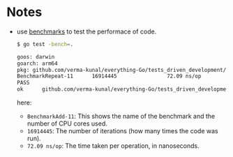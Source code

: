 # Notes

- use [benchmarks](https://pkg.go.dev/testing#hdr-Benchmarks) to test the performace of code.

  ```bash
  $ go test -bench=.

  goos: darwin
  goarch: arm64
  pkg: github.com/verma-kunal/everything-Go/tests_driven_development/03_iteration
  BenchmarkRepeat-11      16914445                72.09 ns/op
  PASS
  ok      github.com/verma-kunal/everything-Go/tests_driven_development/03_iteration      2.531s
  ```

  here:

  - `BenchmarkAdd-11`: This shows the name of the benchmark and the number of CPU cores used.
  - `16914445`: The number of iterations (how many times the code was run).
  - `72.09 ns/op`: The time taken per operation, in nanoseconds.
